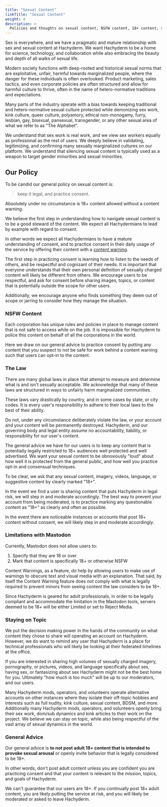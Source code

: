 ```yaml
---
title: "Sexual Content"
linkTitle: "Sexual Content"
weight: 4
description: >
  Policies and thoughts on sexual content, NSFW content, 18+ content, sexually charged content, sexual imagery, and its relationship to Hachyderm users and marginalized communities.
---
```


Sex is everywhere, and we have a pragmatic and mature relationship with sex and sexual content at Hachyderm.
We want Hachyderm to be a home for science, technology, and collaboration while also embracing the beauty and depth of all walks of sexual life. 

Modern society functions with deep-rooted and historical sexual norms that are exploitative, unfair, harmful towards marginalized people, where the danger for these individuals is often overlooked.
Product marketing, sales tactics, and even corporate policies are often structured and allow for harmful culture to thrive, often in the name of hetero-normative traditions and expectations.

Many parts of the industry operate with a bias towards keeping traditional and hetero-normative sexual culture protected while demonizing sex work, kink culture, queer culture, polyamory, ethical non-monogamy, furry, lesbian, gay, bisexual, pansexual, transgender, or any other sexual area of what we refer to as "The Alphabet".

We understand that sex work is real work, and we view sex workers equally as professional as the rest of users.
We deeply believe in validating, legitimizing, and confirming many sexually marginalized cultures on our platform.
We understand that silencing sexual content is typically used as a weapon to target gender minorities and sexual minorities.

## Our Policy 

To be candid our general policy on sexual content is:

> keep it legal, and practice consent. 

Absolutely under no circumstance is 18+ content allowed without a content warning.

We believe the first step in understanding how to navigate sexual content is to be a good steward of the content.
We expect all Hachydermians to lead by example with regard to consent.

In other words we expect all Hachydermians to have a mature understanding of consent, and to practice consent in their daily usage of the service by offering their content with a [content warning](https://github.com/hachyderm/community/blob/main/welcome/README.md#content-warnings-%EF%B8%8F). 

The first step in practicing consent is learning how to listen to the needs of others, and be respectful and cognizant of their needs.
It is important that everyone understands that their own personal definition of sexually charged content will likely be different from others.
We encourage users to be respectful, and ask for consent before sharing images, topics, or content that is potentially outside the scope for other users.

Additionally, we encourage anyone who finds something they deem out of scope or jarring to consider how they manage the situation. 

### NSFW Content 

Each corporation has unique rules and policies in place to manage content that is not safe to access while on the job.
It is impossible for Hachyderm to police this content on behalf of all the corporations in the world.

Here we draw on our general advice to practice consent by putting any content that you suspect to not be safe for work behind a content warning such that users can opt-in to the content.

### The Law

There are many global laws in place that attempt to measure and determine what is and isn't sexually acceptable. 
We acknowledge that many of these laws are structured in ways to unfairly harm marginalized communities.

These laws vary drastically by country, and in some cases by state, or city codes.
It is every user's responsibility to adhere to their local laws to the best of their ability. 

Do not, under any circumstance deliberately violate the law, or your account and your content will be permanently destroyed.
Hachyderm, and our governing body and legal entity assume no accountability, liability, or responsibility for our user's content.


The general advice we have for our users is to keep any content that is potentially legally restricted to 18+ audiences well protected and well advertised.
We want your sexual content to be obnoxiously "loud" about how well it is protected from the general public, and how well you practice opt-in and consensual techniques.

To be clear, we ask that any sexual content, imagery, videos, language, or suggestive content by clearly marked "18+".

In the event we find a user is sharing content that puts Hachyderm in legal risk, we will step in and moderate accordingly.
The best way to prevent your account from being moderated, is to practice marking any questionable content as "18+" as clearly and often as possible.

In the event there are noticeable instances or accounts that post 18+ content without consent, we will likely step in and moderate accordingly.

### Limitations with Mastodon

Currently, Mastodon does not allow users to:

1. Specify that they are 18 or over
2. Mark that content is specifically 18+ or otherwise NSFW

Content Warnings, as a feature, _do_ help by allowing users
to make use of warnings to obscure text and visual media
with an explanation. That said, by itself the Content
Warning feature does _not_ comply with what is legally
required to prevent minors from seeing content the law
considers to be 18+.

Since Hachyderm is geared for adult professionals, in order
to be legally compliant and accommodate the limitation in the
Mastodon tools, servers deemed to be 18+ will be either Limited
or set to Reject Media.

### Staying on Topic

We put the decision making power in the hands of the community on what content they chose to share will operating an account on Hachyderm.
However, we do want to remind any user that Hachyderm is a place for technical professionals who will likely be looking at their federated timelines at the office.

If you are interested in sharing high volumes of sexually charged imagery, pornography, or pictures, videos, and language specifically about sex, having sex, or fantasizing about sex Hachyderm might not be the best home for you. Ultimately "how much is too much" will be up to our moderators, and our users. 

Many Hachyderm mods, operators, and volunteers operate alternative accounts on other instances where they isolate their off-topic hobbies and interests such as full nudity, kink culture, sexual content, BDSM, and more. Additionally many Hachyderm mods, operators, and volunteers openly bring their sex work, dom/sub dynamics and kink articles to their work on the project. We believe we can stay on topic, while also being respectful of the vast array of sexual dynamics in the world. 

### General Advice

Our general advice is **to not post adult 18+ content that is intended to provoke sexual arousal** or openly invite behavior that is legally considered to be 18+. 

In other words, don't post adult content unless you are confident you are practicing consent and that your content is relevant to the mission, topics, and goals of Hachyderm.

We can't guarantee that our users are 18+. If you continually post 18+ adult content, you are likely putting the service at risk, and you will likely be moderated or asked to leave Hachyderm.
